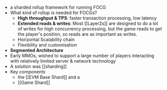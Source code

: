- a sharded rollup framework for running FOCG
- What kind of rollup is needed for FOCGs?
	- **High throughput & TPS**: faster transaction processing, low latency
	- **Extended reads & writes**: Most [[Layer2s]] are designed to do a lot of writes for high concurrency processing, but the game reads to get the player's position, so reads are as important as writes.  
	- Horizontal Scalability chain
	- Flexibility and customisation 
- **Segmented Architecture** 
- Early MMOs, wished to support a large number of players interacting with relatively limited server & network technology
- A solution was [[sharding]] 
- Key components
	- the [[EVM Base Shard]] and a 
	- [[Game Shard]]